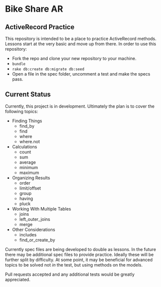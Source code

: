 # Bike Share AR

## ActiveRecord Practice

This repository is intended to be a place to practice ActiveRecord methods. Lessons start at the very basic and move up from there. In order to use this repository:

* Fork the repo and clone your new repository to your machine.
* `bundle`
* `rake db:create db:migrate db:seed`
* Open a file in the spec folder, uncomment a test and make the specs pass.

## Current Status

Currently, this project is in development. Ultimately the plan is to cover the following topics:

* Finding Things
    * find_by
    * find
    * where
    * where.not
* Calculations
    * count
    * sum
    * average
    * minimum
    * maximum
* Organizing Results
    * order
    * limit/offset
    * group
    * having
    * pluck
* Working With Multiple Tables
    * joins
    * left_outer_joins
    * merge
* Other Considerations
    * includes
    * find_or_create_by

Currently spec files are being developed to double as lessons. In the future there may be additional spec files to provide practice. Ideally these will be further split by difficulty. At some point, it may be beneficial for advanced topics to be solved not *in* the test, but using methods on the models.

Pull requests accepted and any additional tests would be greatly appreciated.
